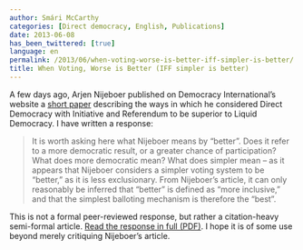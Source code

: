 ```yaml
---
author: Smári McCarthy
categories: [Direct democracy, English, Publications]
date: 2013-06-08
has_been_twittered: [true]
language: en
permalink: /2013/06/when-voting-worse-is-better-iff-simpler-is-better/
title: When Voting, Worse is Better (IFF simpler is better)
---
```

<p class="wp-flattr-button">
  <a class="FlattrButton" style="display:none;" href="http://www.smarimccarthy.is/2013/06/when-voting-worse-is-better-iff-simpler-is-better/" title="When Voting, Worse is Better (IFF simpler is better)" rev="flattr;uid:smarimc;language:en_GB;category:text;button:compact;">A few days ago, Arjen Nijeboer published on Democracy International's website a short paper describing the ways in which he considered Direct Democracy with Initiative and Referendum to be superior to Liquid Democracy. I have written a response: It is worth asking here what Nijeboer means by “better”. Does it refer to a more democratic result, or a greater chance of participation? What does more democratic mean? What does simpler mean – as it appears that Nijeboer considers a simpler voting system to be “better,” as it is less exclusionary. From Nijeboer's article, it can only reasonably be inferred that “better” is defined as “more inclusive,” and that the simplest balloting mechanism is therefore the “best”. This is not a formal peer-reviewed response, but rather a citation-heavy semi-formal article. Read the response in full (PDF). I hope it is of some use beyond merely critiquing Nijeboer's article.</a>
</p>

A few days ago, Arjen Nijeboer published on Democracy International&#8217;s website a [short paper][1] describing the ways in which he considered Direct Democracy with Initiative and Referendum to be superior to Liquid Democracy. I have written a response:

> <span id="docs-internal-guid-44770f2a-23a0-120a-6108-ec70d1966db1">It is worth asking here what Nijeboer means by “better”. Does it refer to a more democratic result, or a greater chance of participation? What does more democratic mean? What does simpler mean – as it appears that Nijeboer considers a simpler voting system to be “better,” as it is less exclusionary. From Nijeboer&#8217;s article, it can only reasonably be inferred that “better” is defined as “more inclusive,” and that the simplest balloting mechanism is therefore the “best”.</span>

This is not a formal peer-reviewed response, but rather a citation-heavy semi-formal article. [Read the response in full (PDF)][2]. I hope it is of some use beyond merely critiquing Nijeboer&#8217;s article.

 [1]: https://t.co/8E14A2nWhO
 [2]: http://smarimccarthy.is/Dump/DemystifyingComplexityWhyWorseisBetterinVoting.pdf
